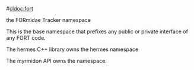 #<cldoc:fort>

the FORmidae Tracker namespace

This is the base namespace that prefixes any public or private
interface of any FORT code.

The hermes C++ library owns the hermes namespace

The myrmidon API owns the <myrmidon> namespace.

